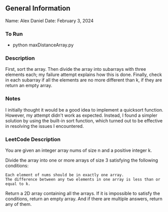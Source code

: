 ## General Information
Name: Alex Daniel
Date: February 3, 2024

### To Run
- python maxDistanceArray.py

### Description
First, sort the array. Then divide the array into subarrays with three elements each; my failure attempt explains how this is done.
Finally, check in each subarray if all the elements are no more different than k, if they are return an empty array.

### Notes
I initially thought it would be a good idea to implement a quicksort function. However, my attempt didn't work as expected. Instead,
I found a simpler solution by using the built-in sort function, which turned out to be effective in resolving the issues I encountered.

### LeetCode Description
You are given an integer array nums of size n and a positive integer k.

Divide the array into one or more arrays of size 3 satisfying the following conditions:

    Each element of nums should be in exactly one array.
    The difference between any two elements in one array is less than or equal to k.

Return a 2D array containing all the arrays. If it is impossible to satisfy the conditions, return an empty array. And if there are multiple answers, return any of them.
